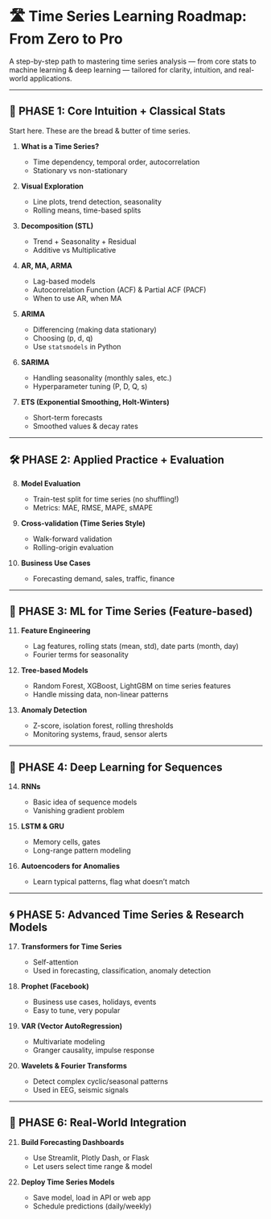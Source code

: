 # 🛣️ Time Series Learning Roadmap: From Zero to Pro

A step-by-step path to mastering time series analysis — from core stats to machine learning & deep learning — tailored for clarity, intuition, and real-world applications.

---

## 🌱 PHASE 1: Core Intuition + Classical Stats

Start here. These are the bread & butter of time series.

1. **What is a Time Series?**
   - Time dependency, temporal order, autocorrelation
   - Stationary vs non-stationary

2. **Visual Exploration**
   - Line plots, trend detection, seasonality
   - Rolling means, time-based splits

3. **Decomposition (STL)**
   - Trend + Seasonality + Residual
   - Additive vs Multiplicative

4. **AR, MA, ARMA**
   - Lag-based models
   - Autocorrelation Function (ACF) & Partial ACF (PACF)
   - When to use AR, when MA

5. **ARIMA**
   - Differencing (making data stationary)
   - Choosing (p, d, q)
   - Use `statsmodels` in Python

6. **SARIMA**
   - Handling seasonality (monthly sales, etc.)
   - Hyperparameter tuning (P, D, Q, s)

7. **ETS (Exponential Smoothing, Holt-Winters)**
   - Short-term forecasts
   - Smoothed values & decay rates

---

## 🛠️ PHASE 2: Applied Practice + Evaluation

8. **Model Evaluation**
   - Train-test split for time series (no shuffling!)
   - Metrics: MAE, RMSE, MAPE, sMAPE

9. **Cross-validation (Time Series Style)**
   - Walk-forward validation
   - Rolling-origin evaluation

10. **Business Use Cases**
    - Forecasting demand, sales, traffic, finance

---

## 🤹 PHASE 3: ML for Time Series (Feature-based)

11. **Feature Engineering**
    - Lag features, rolling stats (mean, std), date parts (month, day)
    - Fourier terms for seasonality

12. **Tree-based Models**
    - Random Forest, XGBoost, LightGBM on time series features
    - Handle missing data, non-linear patterns

13. **Anomaly Detection**
    - Z-score, isolation forest, rolling thresholds
    - Monitoring systems, fraud, sensor alerts

---

## 🧠 PHASE 4: Deep Learning for Sequences

14. **RNNs**
    - Basic idea of sequence models
    - Vanishing gradient problem

15. **LSTM & GRU**
    - Memory cells, gates
    - Long-range pattern modeling

16. **Autoencoders for Anomalies**
    - Learn typical patterns, flag what doesn’t match

---

## 🌀 PHASE 5: Advanced Time Series & Research Models

17. **Transformers for Time Series**
    - Self-attention
    - Used in forecasting, classification, anomaly detection

18. **Prophet (Facebook)**
    - Business use cases, holidays, events
    - Easy to tune, very popular

19. **VAR (Vector AutoRegression)**
    - Multivariate modeling
    - Granger causality, impulse response

20. **Wavelets & Fourier Transforms**
    - Detect complex cyclic/seasonal patterns
    - Used in EEG, seismic signals

---

## 🔁 PHASE 6: Real-World Integration

21. **Build Forecasting Dashboards**
    - Use Streamlit, Plotly Dash, or Flask
    - Let users select time range & model

22. **Deploy Time Series Models**
    - Save model, load in API or web app
    - Schedule predictions (daily/weekly)
